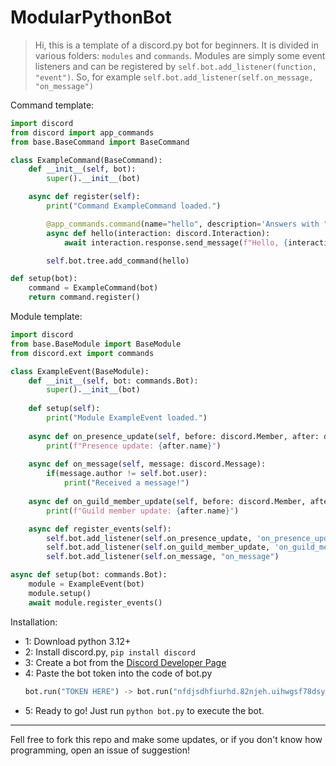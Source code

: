 # ModularPythonBot

> Hi, this is a template of a discord.py bot for beginners.
> It is divided in various folders: ```modules``` and ```commands```.
> Modules are simply some event listeners and can be registered by ```self.bot.add_listener(function, "event")```. So, for example ```self.bot.add_listener(self.on_message, "on_message")```

Command template:

```python
import discord
from discord import app_commands
from base.BaseCommand import BaseCommand

class ExampleCommand(BaseCommand):
    def __init__(self, bot):
        super().__init__(bot)

    async def register(self):
        print("Command ExampleCommand loaded.")

        @app_commands.command(name="hello", description='Answers with "hello, user!".')
        async def hello(interaction: discord.Interaction):
            await interaction.response.send_message(f"Hello, {interaction.user.mention}!")

        self.bot.tree.add_command(hello)

def setup(bot):
    command = ExampleCommand(bot)
    return command.register()
```

Module template:

```python
import discord
from base.BaseModule import BaseModule
from discord.ext import commands

class ExampleEvent(BaseModule):
    def __init__(self, bot: commands.Bot):
        super().__init__(bot)
    
    def setup(self):
        print("Module ExampleEvent loaded.")
    
    async def on_presence_update(self, before: discord.Member, after: discord.Member):
        print(f"Presence update: {after.name}")
    
    async def on_message(self, message: discord.Message):
        if(message.author != self.bot.user):
            print("Received a message!")
    
    async def on_guild_member_update(self, before: discord.Member, after: discord.Member):
        print(f"Guild member update: {after.name}")

    async def register_events(self):
        self.bot.add_listener(self.on_presence_update, 'on_presence_update')
        self.bot.add_listener(self.on_guild_member_update, 'on_guild_member_update')
        self.bot.add_listener(self.on_message, "on_message")

async def setup(bot: commands.Bot):
    module = ExampleEvent(bot)
    module.setup()
    await module.register_events()
```

Installation:

- 1: Download python 3.12+
- 2: Install discord.py, ```pip install discord```
- 3: Create a bot from the [Discord Developer Page](https://discord.com/developers/applications)
- 4: Paste the bot token into the code of bot.py
    ```python
    bot.run("TOKEN HERE") -> bot.run("nfdjsdhfiurhd.82njeh.uihwgsf78dsytfbe")
    ```
- 5: Ready to go! Just run ```python bot.py``` to execute the bot.

---

Fell free to fork this repo and make some updates, or if you don't know how programming, open an issue of suggestion!

